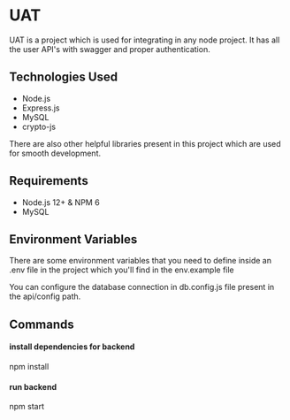 # UAT

UAT is a project which is used for integrating in any node project. It has all the user API's with swagger and proper authentication.

## Technologies Used

* Node.js
* Express.js
* MySQL
* crypto-js

There are also other helpful libraries present in this project which are used for smooth development.

## Requirements
* Node.js 12+ & NPM 6
* MySQL

## Environment Variables
There are some environment variables that you need to define inside an .env file in the project which you'll find in the env.example file

You can configure the database connection in db.config.js file present in the api/config path.

## Commands
#### install dependencies for backend
npm install

#### run backend
npm start
